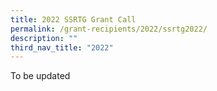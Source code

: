 ```yaml
---
title: 2022 SSRTG Grant Call
permalink: /grant-recipients/2022/ssrtg2022/
description: ""
third_nav_title: "2022"
---
```

To be updated
